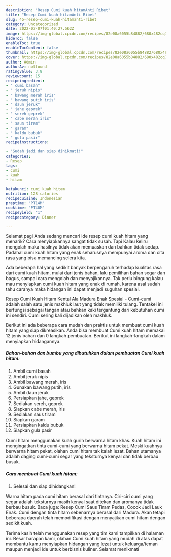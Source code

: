 ```yaml
---
description: "Resep Cumi kuah hitamAnti Ribet"
title: "Resep Cumi kuah hitamAnti Ribet"
slug: 45-resep-cumi-kuah-hitamanti-ribet
category: Uncategorized
date: 2022-07-07T01:40:27.562Z
image: https://img-global.cpcdn.com/recipes/82e08a6055b84882/680x482cq70/cumi-kuah-hitam-foto-resep-utama.jpg
hideToc: false
enableToc: true
enableTocContent: false
thumbnail: https://img-global.cpcdn.com/recipes/82e08a6055b84882/680x482cq70/cumi-kuah-hitam-foto-resep-utama.jpg
cover: https://img-global.cpcdn.com/recipes/82e08a6055b84882/680x482cq70/cumi-kuah-hitam-foto-resep-utama.jpg
author: Admin
authorAv: notfound
ratingvalue: 3.8
reviewcount: 15
recipeingredient:
- " cumi basah"
- " jeruk nipis"
- " bawang merah iris"
- " bawang putih iris"
- " daun jeruk"
- " jahe geprek"
- " sereh geprek"
- " cabe merah iris"
- " saus tiram"
- " garam"
- " kaldu bubuk"
- " gula pasir"
recipeinstructions:

- "Sudah jadi dan siap dinikmati!"
categories:
- Resep
tags:
- cumi
- kuah
- hitam

katakunci: cumi kuah hitam 
nutrition: 128 calories
recipecuisine: Indonesian
preptime: "PT14M"
cooktime: "PT40M"
recipeyield: "1"
recipecategory: Dinner

---
```



Selamat pagi Anda sedang mencari ide resep cumi kuah hitam yang menarik? Cara menyiapkannya sangat tidak susah. Tapi Kalau keliru mengolah maka hasilnya tidak akan memuaskan dan bahkan tidak sedap. Padahal cumi kuah hitam yang enak seharusnya mempunyai aroma dan cita rasa yang bisa memancing selera kita.


Ada beberapa hal yang sedikit banyak berpengaruh terhadap kualitas rasa dari cumi kuah hitam, mulai dari jenis bahan, lalu pemilihan bahan segar dan bagus, sampai cara mengolah dan menyajikannya. Tak perlu bingung kalau mau menyiapkan cumi kuah hitam yang enak di rumah, karena asal sudah tahu caranya maka hidangan ini dapat menjadi suguhan spesial.

Resep Cumi Kuah Hitam Kental Ala Madura Enak Spesial - Cumi-cumi adalah salah satu jenis makhluk laut yang tidak memiliki tulang. Tentakel ini berfungsi sebagai tangan atau bahkan kaki tergantung dari kebutuhan cumi ini sendiri. Cumi sering kali dijadikan oleh makhluk.


Berikut ini ada beberapa cara mudah dan praktis untuk membuat cumi kuah hitam yang siap dikreasikan. Anda bisa membuat Cumi kuah hitam memakai 12 jenis bahan dan 0 langkah pembuatan. Berikut ini langkah-langkah dalam menyiapkan hidangannya.

<!--inarticleads1-->

##### Bahan-bahan dan bumbu yang dibutuhkan dalam pembuatan Cumi kuah hitam:

1. Ambil  cumi basah
1. Ambil  jeruk nipis
1. Ambil  bawang merah, iris
1. Gunakan  bawang putih, iris
1. Ambil  daun jeruk
1. Persiapkan  jahe, geprek
1. Sediakan  sereh, geprek
1. Siapkan  cabe merah, iris
1. Sediakan  saus tiram
1. Siapkan  garam
1. Persiapkan  kaldu bubuk
1. Siapkan  gula pasir


Cumi hitam menggunakan kuah gurih berwarna hitam khas. Kuah hitam ini mengingatkan tinta cumi-cumi yang berwarna hitam pekat. Meski kuahnya berwarna hitam pekat, olahan cumi hitam tak kalah lezat. Bahan utamanya adalah daging cumi-cumi segar yang teksturnya kenyal dan tidak berbau busuk. 

<!--inarticleads2-->

##### Cara membuat Cumi kuah hitam:


1. Selesai dan siap dihidangkan!

Warna hitam pada cumi hitam berasal dari tintanya. Ciri-ciri cumi yang segar adalah teksturnya masih kenyal saat ditekan dan aromanya tidak berbau busuk. Baca juga: Resep Cumi Saus Tiram Pedas, Cocok Jadi Lauk Enak. Cumi dengan tinta hitam sebenarnya berasal dari Madura. Akan tetapi beberapa daerah telah memodifikasi dengan menyajikan cumi hitam dengan sedikit kuah. 

Terima kasih telah menggunakan resep yang tim kami tampilkan di halaman ini. Besar harapan kami, olahan Cumi kuah hitam yang mudah di atas dapat membantu kamu menyiapkan hidangan yang lezat untuk keluarga/teman maupun menjadi ide untuk berbisnis kuliner. Selamat menikmati
